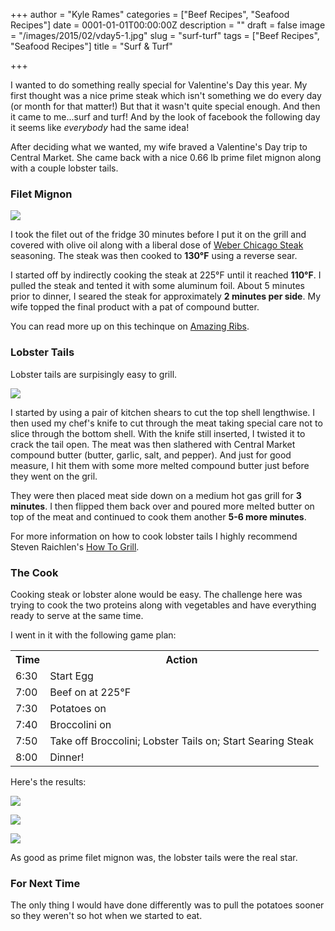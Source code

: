 +++
author = "Kyle Rames"
categories = ["Beef Recipes", "Seafood Recipes"]
date = 0001-01-01T00:00:00Z
description = ""
draft = false
image = "/images/2015/02/vday5-1.jpg"
slug = "surf-turf"
tags = ["Beef Recipes", "Seafood Recipes"]
title = "Surf & Turf"

+++

I wanted to do something really special for Valentine's Day this year. My first thought was a nice prime steak which isn't something we do every day (or month for that matter!) But that it wasn't quite special enough. And then it came to me...surf and turf! And by the look of facebook the following day it seems like *everybody* had the same idea!

After deciding what we wanted, my wife braved a Valentine's Day trip to Central Market. She came back with a nice 0.66 lb prime filet mignon along with a couple lobster tails.

### Filet Mignon

![](/content/images/2015/02/vday1.jpg)

I took the filet out of the fridge 30 minutes before I put it on the grill and covered with olive oil along with a liberal dose of [Weber Chicago Steak](http://www.amazon.com/Weber-Chicago-Steak-Seasoning-171/dp/B007NLKUF4/ref=sr_1_2?ie=UTF8&qid=1424020938&sr=8-2) seasoning. The steak was then cooked to **130°F** using a reverse sear.

I started off by indirectly cooking the steak at 225°F until it reached **110°F**. I pulled the steak and tented it with some aluminum foil. About 5 minutes prior to dinner, I seared the steak for approximately **2 minutes per side**. My wife topped the final product with a pat of compound butter. 

You can read more up on this techinque on [Amazing Ribs](http://amazingribs.com/recipes/beef/steakhouse_steaks.html).

### Lobster Tails

Lobster tails are surpisingly easy to grill. 

![](/content/images/2015/02/vday2.jpg)

I started by using a pair of kitchen shears to cut the top shell lengthwise. I then used my chef's knife to cut through the meat taking special care not to slice through the bottom shell. With the knife still inserted, I twisted it to crack the tail open. The meat was then slathered with Central Market compound butter (butter, garlic, salt, and pepper). And just for good measure, I hit them with some more melted compound butter just before they went on the gril.

They were then placed meat side down on a medium hot gas grill for **3 minutes**. I then flipped them back over and poured more melted butter on top of the meat and continued to cook them another **5-6 more minutes**.

For more information on how to cook lobster tails I highly recommend Steven Raichlen's [How To Grill](http://www.amazon.com/How-Grill-Complete-Illustrated-Techniques-ebook/dp/B007NHRARE/ref=sr_1_1?ie=UTF8&qid=1424021466&sr=8-1).


### The Cook

Cooking steak or lobster alone would be easy. The challenge here was trying to cook the two proteins along with vegetables and have everything ready to serve at the same time. 

I went in it with the following game plan:

<table>
	<tr>
		<th>Time</th>
		<th>Action</th>
	</tr>
	<tr>
    	<td>6:30</td>
        <td>Start Egg</td>
    </tr>
    <tr>
    	<td>7:00</td>
        <td>Beef on at 225°F</td>
    </tr>
    <tr>
    	<td>7:30</td>
        <td>Potatoes on</td>
    </tr>
    <tr>
    	<td>7:40</td>
        <td>Broccolini on</td>
    </tr>
    <tr>
    	<td>7:50</td>
        <td>Take off Broccolini; Lobster Tails on; Start Searing Steak</td>
    </tr>
     <tr>
    	<td>8:00</td>
        <td>Dinner!</td>
    </tr>	
</table>

Here's the results:

![](/content/images/2015/02/vday3.jpg)

![](/content/images/2015/02/vday4.jpg)

![](/content/images/2015/02/vday5.jpg)

As good as prime filet mignon was, the lobster tails were the real star.

### For Next Time

The only thing I would have done differently was to pull the potatoes sooner so they weren't so hot when we started to eat. 

